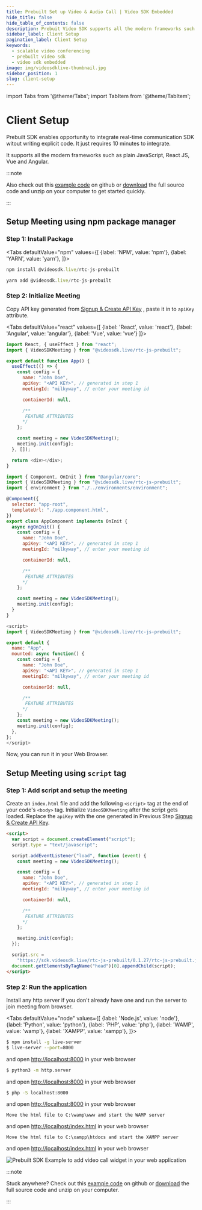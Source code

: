 ```yaml
---
title: Prebuilt Set up Video & Audio Call | Video SDK Embedded
hide_title: false
hide_table_of_contents: false
description: Prebuit Video SDK supports all the modern frameworks such as plain JavaScript, React JS, Vue and Angular and more. Embedded Video calling build up scalable video conferencing applications or website.
sidebar_label: Client Setup
pagination_label: Client Setup
keywords:
  - scalable video conferencing
  - prebuilt video sdk
  - video sdk embedded
image: img/videosdklive-thumbnail.jpg
sidebar_position: 1
slug: client-setup
---
```


import Tabs from '@theme/Tabs';
import TabItem from '@theme/TabItem';

# Client Setup

Prebuilt SDK enables opportunity to integrate real-time communication SDK witout writing explicit code. It just requires 10 minutes to integrate.

It supports all the modern frameworks such as plain JavaScript, React JS, Vue and Angular.

:::note

Also check out this [example code](https://github.com/videosdk-live/videosdk-rtc-js-prebuilt-embedded-example) on github or [download](https://github.com/videosdk-live/videosdk-rtc-js-prebuilt-embedded-example/archive/refs/tags/v0.1.1.zip) the full source code and unzip on your computer to get started quickly.

:::

## Setup Meeting using npm package manager

### Step 1: Install Package

<Tabs
defaultValue="npm"
values={[
{label: 'NPM', value: 'npm'},
{label: 'YARN', value: 'yarn'},
]}>
<TabItem value="npm">

```js
npm install @videosdk.live/rtc-js-prebuilt
```

</TabItem>
<TabItem value="yarn">

```js
yarn add @videosdk.live/rtc-js-prebuilt
```

</TabItem>
</Tabs>

### Step 2: Initialize Meeting

Copy API key generated from [Signup & Create API Key](/docs/guide/prebuilt-video-and-audio-calling/signup-and-create-api) , paste it in to `apiKey` attribute.

<Tabs
defaultValue="react"
values={[
{label: 'React', value: 'react'},
{label: 'Angular', value: 'angular'},
{label: 'Vue', value: 'vue'}
]}>
<TabItem value="react">

```js
import React, { useEffect } from "react";
import { VideoSDKMeeting } from "@videosdk.live/rtc-js-prebuilt";

export default function App() {
  useEffect(() => {
    const config = {
      name: "John Doe",
      apiKey: "<API KEY>", // generated in step 1
      meetingId: "milkyway", // enter your meeting id

      containerId: null,

      /**
       FEATURE ATTRIBUTES
      */
    };

    const meeting = new VideoSDKMeeting();
    meeting.init(config);
  }, []);

  return <div></div>;
}
```

</TabItem>
<TabItem value="angular">

```js
import { Component, OnInit } from "@angular/core";
import { VideoSDKMeeting } from "@videosdk.live/rtc-js-prebuilt";
import { environment } from "./../environments/environment";

@Component({
  selector: "app-root",
  templateUrl: "./app.component.html",
})
export class AppComponent implements OnInit {
  async ngOnInit() {
    const config = {
      name: "John Doe",
      apiKey: "<API KEY>", // generated in step 1
      meetingId: "milkyway", // enter your meeting id

      containerId: null,

      /**
       FEATURE ATTRIBUTES
      */
    };

    const meeting = new VideoSDKMeeting();
    meeting.init(config);
  }
}
```

</TabItem>

<TabItem value="vue">

```js
<script>
import { VideoSDKMeeting } from "@videosdk.live/rtc-js-prebuilt";

export default {
  name: "App",
  mounted: async function() {
    const config = {
      name: "John Doe",
      apiKey: "<API KEY>", // generated in step 1
      meetingId: "milkyway", // enter your meeting id

      containerId: null,

      /**
       FEATURE ATTRIBUTES
      */
    };
    const meeting = new VideoSDKMeeting();
    meeting.init(config);
  },
};
</script>

```

</TabItem>
</Tabs>
Now, you can run it in your Web Browser.

## Setup Meeting using `script` tag

### Step 1: Add script and setup the meeting

Create an `index.html` file and add the following `<script>` tag at the end of your code's `<body>` tag. Initialize `VideoSDKMeeting` after the script gets loaded. Replace the `apiKey` with the one generated in Previous Step [Signup & Create API Key](/docs/guide/prebuilt-video-and-audio-calling/signup-and-create-api).

```html title="index.html"
<script>
  var script = document.createElement("script");
  script.type = "text/javascript";

  script.addEventListener("load", function (event) {
    const meeting = new VideoSDKMeeting();

    const config = {
      name: "John Doe",
      apiKey: "<API KEY>", // generated in step 1
      meetingId: "milkyway", // enter your meeting id

      containerId: null,

      /**
       FEATURE ATTRIBUTES
      */
    };

    meeting.init(config);
  });

  script.src =
    "https://sdk.videosdk.live/rtc-js-prebuilt/0.1.27/rtc-js-prebuilt.js";
  document.getElementsByTagName("head")[0].appendChild(script);
</script>
```

### Step 2: Run the application

Install any http server if you don't already have one and run the server to join meeting from browser.

<Tabs
defaultValue="node"
values={[
{label: 'Node.js', value: 'node'},
{label: 'Python', value: 'python'},
{label: 'PHP', value: 'php'},
{label: 'WAMP', value: 'wamp'},
{label: 'XAMPP', value: 'xampp'},
]}>
<TabItem value="node">

```bash
$ npm install -g live-server
$ live-server --port=8000
```

and open [http://localhost:8000](http://localhost:8000) in your web browser

</TabItem>
<TabItem value="python">

```bash
$ python3 -m http.server
```

and open [http://localhost:8000](http://localhost:8000) in your web browser

</TabItem>
<TabItem value="php">

```bash
$ php -S localhost:8000
```

and open [http://localhost:8000](http://localhost:8000) in your web browser

</TabItem>
<TabItem value="wamp">

```
Move the html file to C:\wamp\www and start the WAMP server
```

and open [http://localhost/index.html](http://localhost/index.html) in your web browser

</TabItem>
<TabItem value="xampp">

```
Move the html file to C:\xampp\htdocs and start the XAMPP server
```

and open [http://localhost/index.html](http://localhost/index.html) in your web browser

</TabItem>
</Tabs>

![Prebuilt SDK Example to add video call widget in your web application](/img/prebuilt/prebuilt-grid.png)

:::note

Stuck anywhere? Check out this [example code](https://github.com/videosdk-live/videosdk-rtc-js-prebuilt-embedded-example) on github or [download](https://github.com/videosdk-live/videosdk-rtc-js-prebuilt-embedded-example/archive/refs/tags/v0.1.1.zip) the full source code and unzip on your computer.

:::
